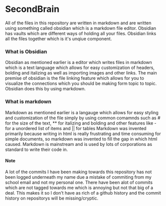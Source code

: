 # SecondBrain
All of the files in this repository are written in markdown and are written using something called obsidian which is a markdown file editor. Obsidian has vaults which are different ways of holding all your files. Obsidian links all the files together which is it's unqiue component. 

### What is Obsidian
Obsidian as mentioned earlier is a editor which writes files in markdown which is a text language which allows for easy customization of headers, bolding and italizing as well as importing images and other links. 
The main premise of obsidian is the file linking feature which allows for you to visualize the connections which you should be making form topic to topic. Obsidian does this by using markdown.

### What is markdown
Markdown as mentioned earlier is a langauge which allows for easy styling and customization of the file simply by using common comamnds such as # for the size of the text, ** for italizing and bolding and other features like - for a unordered list of items and || for tables 
Markdown was invented primarily because writing in html is really frustrating and time consuming for simple documents, so markdown was invented to fill the gap in which html caused. Markdown is mainstream and is used by lots of corporations as standard to write their code in. 

#### Note 
A lot of the commits I have been making towards this repository has not been logged underneath my name due a mistake of commiting from my school email and not my personal one. There have been alot of commits which are not tagged towards me which is annoying but not that big of a deal. This makes it so I don't have as rich of a github history and the commit history on repositorys will be missing/cryptic.  
